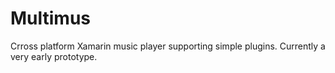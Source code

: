 # Multimus
Crross platform Xamarin music player supporting simple plugins.
Currently a very early prototype.
